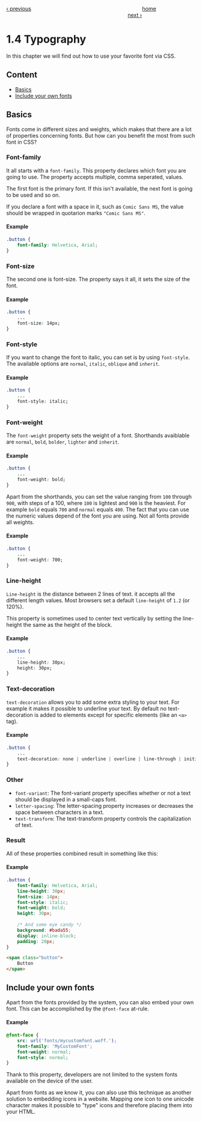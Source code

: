[‹ previous](./1.3%20Length%20Units.md)
&nbsp;&nbsp;&nbsp;&nbsp;&nbsp;&nbsp;&nbsp;&nbsp;&nbsp;&nbsp;&nbsp;&nbsp;&nbsp;&nbsp;&nbsp;&nbsp;&nbsp;&nbsp;&nbsp;&nbsp;&nbsp;&nbsp;&nbsp;&nbsp;&nbsp;&nbsp;&nbsp;&nbsp;&nbsp;&nbsp;&nbsp;&nbsp;&nbsp;&nbsp;&nbsp;&nbsp;&nbsp;&nbsp;&nbsp;&nbsp;&nbsp;&nbsp;&nbsp;&nbsp;&nbsp;&nbsp;&nbsp;&nbsp;&nbsp;&nbsp;&nbsp;&nbsp;&nbsp;&nbsp;&nbsp;&nbsp;&nbsp;&nbsp;&nbsp;&nbsp;&nbsp;&nbsp;&nbsp;&nbsp;&nbsp;&nbsp;&nbsp;&nbsp;&nbsp;&nbsp;&nbsp;&nbsp;&nbsp;
[home](../../README.md)
&nbsp;&nbsp;&nbsp;&nbsp;&nbsp;&nbsp;&nbsp;&nbsp;&nbsp;&nbsp;&nbsp;&nbsp;&nbsp;&nbsp;&nbsp;&nbsp;&nbsp;&nbsp;&nbsp;&nbsp;&nbsp;&nbsp;&nbsp;&nbsp;&nbsp;&nbsp;&nbsp;&nbsp;&nbsp;&nbsp;&nbsp;&nbsp;&nbsp;&nbsp;&nbsp;&nbsp;&nbsp;&nbsp;&nbsp;&nbsp;&nbsp;&nbsp;&nbsp;&nbsp;&nbsp;&nbsp;&nbsp;&nbsp;&nbsp;&nbsp;&nbsp;&nbsp;&nbsp;&nbsp;&nbsp;&nbsp;&nbsp;&nbsp;&nbsp;&nbsp;&nbsp;&nbsp;&nbsp;&nbsp;&nbsp;&nbsp;&nbsp;&nbsp;&nbsp;&nbsp;&nbsp;&nbsp;&nbsp;&nbsp;&nbsp;&nbsp;&nbsp;&nbsp;&nbsp;&nbsp;&nbsp;
[next ›](./1.5%20Selectors.md)

# 1.4 Typography

In this chapter we will find out how to use your favorite font via CSS.

## Content

- [Basics](#basics)
- [Include your own fonts](#include-your-own-fonts)

## Basics

Fonts come in different sizes and weights, which makes that there are a lot of properties concerning fonts.
But how can you benefit the most from such font in CSS?

### Font-family
It all starts with a `font-family`. This property declares which font you are going to use.
The property accepts multiple, comma seperated, values.

The first font is the primary font. If this isn't available, the next font is going to be used and so on.

If you declare a font with a space in it, such as `Comic Sans MS`, the value should be wrapped in quotarion marks `"Comic Sans MS"`.

#### Example
```css
.button {
	font-family: Helvetica, Arial;
}
``` 

### Font-size
The second one is font-size. The property says it all, it sets the size of the font.

#### Example
```css
.button {
	...
	font-size: 14px;
}
```

### Font-style
If you want to change the font to italic, you can set is by using `font-style`.
The available options are `normal`, `italic`, `oblique` and `inherit`.

#### Example
```css
.button {
	...
	font-style: italic;
}
```

### Font-weight
The `font-weight` property sets the weight of a font. 
Shorthands avaiblable are `normal`, `bold`, `bolder`, `lighter` and `inherit`.

#### Example
```css
.button {
	...
	font-weight: bold;
}
```

Apart from the shorthands, you can set the value ranging from `100` through `900`, with steps of a 100, where `100` is lightest and `900` is the heaviest.
For example `bold` equals `700` and `normal` equals `400`.
The fact that you can use the numeric values depend of the font you are using. Not all fonts provide all weights.

#### Example
```css
.button {
	...
	font-weight: 700;
}
```

### Line-height
`Line-height` is the distance between 2 lines of text. it accepts all the different length values.
Most browsers set a default `line-height` of `1.2` (or 120%). 

This property is sometimes used to center text vertically by setting the line-height the same as the height of the block.

#### Example
```css
.button {
	...
	line-height: 30px;
	height: 30px;
}
```

### Text-decoration
`text-decoration` allows you to add some extra styling to your text. For example it makes it possible to underline your text. By default no text-decoration is added to elements except for specific elements (like an `<a>` tag).

#### Example 
```css
.button {
	...
	text-decoration: none | underline | overline | line-through | initial | inherit;
}
``` 

### Other
 
- `font-variant`: The font-variant property specifies whether or not a text should be displayed in a small-caps font.
- `letter-spacing`: The letter-spacing property increases or decreases the space between characters in a text.
- `text-transform`: The text-transform property controls the capitalization of text.

### Result
All of these properties combined result in something like this:
 
#### Example
```css
.button {
	font-family: Helvetica, Arial;
	line-height: 30px;
	font-size: 14px;
	font-style: italic;
	font-weight: bold;
	height: 30px;
	
	/* And some eye candy */
	background: #bada55;
	display: inline-block;
	padding: 20px;
}
```

```html
<span class="button">
	Button
</span>
```	

## Include your own fonts
Apart from the fonts provided by the system, you can also embed your own font.
This can be accomplished by the `@font-face` at-rule. 

#### Example
```css
@font-face {
	src: url('fonts/mycustomfont.woff.');
	font-family: 'MyCustomFont';
	font-weight: normal;
	font-style: normal;
}
```  

Thank to this property, developers are not limited to the system fonts available on the device of the user.

Apart from fonts as we know it, you can also use this technique as another solution to embedding icons in a website.
Mapping one icon to one unicode character makes it possible to "type" icons and therefore placing them into your HTML.
